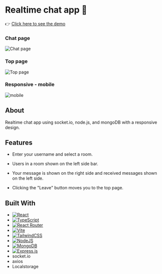 # Realtime chat app 💬
👉 [Click here to see the demo](https://realtime-chat-frontend-quvh.onrender.com/)

### Chat page
![Chat page](https://github.com/user-attachments/assets/60b26e02-38a3-4994-acae-5fb54578dee5)

### Top page
![Top page](https://github.com/user-attachments/assets/95cce1d9-f8a1-4699-bb45-96fad9f35255)

### Responsive - mobile
![mobile](https://github.com/user-attachments/assets/7c0378e1-d1b7-4a8c-91b9-ea6193c7431a)

## About
Realtime chat app using socket.io, node.js, and mongoDB with a responsive design.

## Features
- Enter your username and select a room.

- Users in a room shown on the left side bar.

- Your message is shown on the right side and received messages shown on the left side.
   
- Clicking the "Leave" button moves you to the top page.


## Built With
* [![React](https://img.shields.io/badge/React-%2320232a.svg?logo=react&logoColor=%2361DAFB)](#)
* [![TypeScript](https://img.shields.io/badge/TypeScript-3178C6?logo=typescript&logoColor=fff)](#)
* [![React Router](https://img.shields.io/badge/React_Router-CA4245?logo=react-router&logoColor=white)](#)
* [![Vite](https://img.shields.io/badge/Vite-646CFF?logo=vite&logoColor=fff)](#)
* [![TailwindCSS](https://img.shields.io/badge/Tailwind%20CSS-%2338B2AC.svg?logo=tailwind-css&logoColor=white)](#)
* [![NodeJS](https://img.shields.io/badge/Node.js-6DA55F?logo=node.js&logoColor=white)](#)
* [![MongoDB](https://img.shields.io/badge/MongoDB-%234ea94b.svg?logo=mongodb&logoColor=white)](#)
* [![Express.js](https://img.shields.io/badge/Express.js-%23404d59.svg?logo=express&logoColor=%2361DAFB)](#)
* socket.io
* axios
* Localstorage